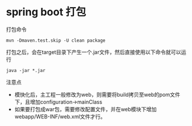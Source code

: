 # spring boot 打包

打包命令
```
mvn -Dmaven.test.skip -U clean package

```

打包之后，会在target目录下产生一个.jar文件，然后直接使用以下命令就可以运行
```
java -jar *.jar
```



注意点
* 模快化后，主工程一般修改为web，则需要将build拷贝至web的pom文件下，且增加configuration->mainClass
* 如果要打包成war包，需要修改配置文件，并在web模块下增加webapp/WEB-INF/web.xml文件才行。